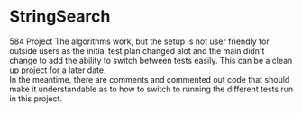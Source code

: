 # StringSearch
584 Project
The algorithms work, but the setup is not user friendly for outside users as the initial test plan changed alot and 
the main didn't change to add the ability to switch between tests easily.  This can be a clean up project for a later date.  
In the meantime, there are comments and commented out code that should make it understandable as to how to switch to running the 
different tests run in this project. 

